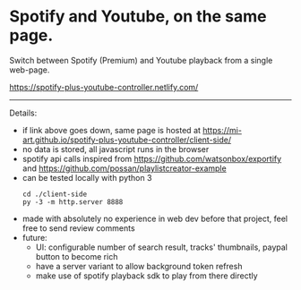 # Spotify and Youtube, on the same page.

Switch between Spotify (Premium) and Youtube playback from a single web-page.

<https://spotify-plus-youtube-controller.netlify.com/>

-----------------

Details:

- if link above goes down, same page is hosted at https://mi-art.github.io/spotify-plus-youtube-controller/client-side/
- no data is stored, all javascript runs in the browser
- spotify api calls inspired from https://github.com/watsonbox/exportify and https://github.com/possan/playlistcreator-example
- can be tested locally with python 3
    ```
    cd ./client-side
    py -3 -m http.server 8888 
    ```
- made with absolutely no experience in web dev before that project, feel free to send review comments
- future:
    - UI: configurable number of search result, tracks' thumbnails, paypal button to become rich
    - have a server variant to allow background token refresh
    - make use of spotify playback sdk to play from there directly

